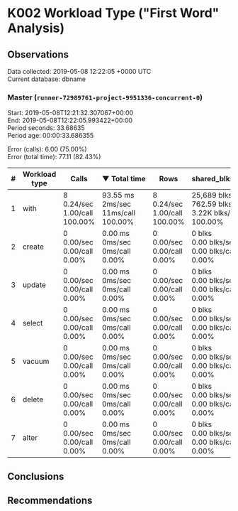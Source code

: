 # K002 Workload Type ("First Word" Analysis)

## Observations ##
Data collected: 2019-05-08 12:22:05 +0000 UTC  
Current database: dbname  



### Master (`runner-72989761-project-9951336-concurrent-0`) ###
Start: 2019-05-08T12:21:32.307067+00:00  
End: 2019-05-08T12:22:05.993422+00:00  
Period seconds: 33.68635  
Period age: 00:00:33.686355  

Error (calls): 6.00 (75.00%)  
Error (total time): 77.11 (82.43%)

\# | Workload type | Calls | &#9660;&nbsp;Total&nbsp;time | Rows | shared_blks_hit | shared_blks_read | shared_blks_dirtied | shared_blks_written | blk_read_time | blk_write_time | kcache_reads | kcache_writes | kcache_user_time_ms | kcache_system_time 
----|-------|------------|------|-----------------|------------------|---------------------|---------------------|---------------|----------------|--------------|---------------|---------------------|--------------------|------- 
1 |with |8<br/>0.24/sec<br/>1.00/call<br/>100.00% |93.55&nbsp;ms<br/>2ms/sec<br/>11ms/call<br/>100.00% |8<br/>0.24/sec<br/>1.00/call<br/>100.00% |25,689&nbsp;blks<br/>762.59&nbsp;blks/sec<br/>3.22K&nbsp;blks/call<br/>100.00% |0&nbsp;blks<br/>0.00&nbsp;blks/sec<br/>0.00&nbsp;blks/call<br/>0.00% |0&nbsp;blks<br/>0.00&nbsp;blks/sec<br/>0.00&nbsp;blks/call<br/>0.00% |0&nbsp;blks<br/>0.00&nbsp;blks/sec<br/>0.00&nbsp;blks/call<br/>0.00% |0.00&nbsp;ms<br/>0ms/sec<br/>0ms/call<br/>0.00% |0.00&nbsp;ms<br/>0ms/sec<br/>0ms/call<br/>0.00% |0.00&nbsp;bytes<br/>0.00&nbsp;bytes/sec<br/>0.00&nbsp;bytes/call<br/>0.00% |0.00&nbsp;bytes<br/>0.00&nbsp;bytes/sec<br/>0.00&nbsp;bytes/call<br/>0.00% |0.00&nbsp;ms<br/>0ms/sec<br/>0ms/call<br/>0.00% |0.00&nbsp;ms<br/>0ms/sec<br/>0ms/call<br/>0.00%
2 |create |0<br/>0.00/sec<br/>0.00/call<br/>0.00% |0.00&nbsp;ms<br/>0ms/sec<br/>0ms/call<br/>0.00% |0<br/>0.00/sec<br/>0.00/call<br/>0.00% |0&nbsp;blks<br/>0.00&nbsp;blks/sec<br/>0.00&nbsp;blks/call<br/>0.00% |0&nbsp;blks<br/>0.00&nbsp;blks/sec<br/>0.00&nbsp;blks/call<br/>0.00% |0&nbsp;blks<br/>0.00&nbsp;blks/sec<br/>0.00&nbsp;blks/call<br/>0.00% |0&nbsp;blks<br/>0.00&nbsp;blks/sec<br/>0.00&nbsp;blks/call<br/>0.00% |0.00&nbsp;ms<br/>0ms/sec<br/>0ms/call<br/>0.00% |0.00&nbsp;ms<br/>0ms/sec<br/>0ms/call<br/>0.00% |0.00&nbsp;bytes<br/>0.00&nbsp;bytes/sec<br/>0.00&nbsp;bytes/call<br/>0.00% |0.00&nbsp;bytes<br/>0.00&nbsp;bytes/sec<br/>0.00&nbsp;bytes/call<br/>0.00% |0.00&nbsp;ms<br/>0ms/sec<br/>0ms/call<br/>0.00% |0.00&nbsp;ms<br/>0ms/sec<br/>0ms/call<br/>0.00%
3 |update |0<br/>0.00/sec<br/>0.00/call<br/>0.00% |0.00&nbsp;ms<br/>0ms/sec<br/>0ms/call<br/>0.00% |0<br/>0.00/sec<br/>0.00/call<br/>0.00% |0&nbsp;blks<br/>0.00&nbsp;blks/sec<br/>0.00&nbsp;blks/call<br/>0.00% |0&nbsp;blks<br/>0.00&nbsp;blks/sec<br/>0.00&nbsp;blks/call<br/>0.00% |0&nbsp;blks<br/>0.00&nbsp;blks/sec<br/>0.00&nbsp;blks/call<br/>0.00% |0&nbsp;blks<br/>0.00&nbsp;blks/sec<br/>0.00&nbsp;blks/call<br/>0.00% |0.00&nbsp;ms<br/>0ms/sec<br/>0ms/call<br/>0.00% |0.00&nbsp;ms<br/>0ms/sec<br/>0ms/call<br/>0.00% |0.00&nbsp;bytes<br/>0.00&nbsp;bytes/sec<br/>0.00&nbsp;bytes/call<br/>0.00% |0.00&nbsp;bytes<br/>0.00&nbsp;bytes/sec<br/>0.00&nbsp;bytes/call<br/>0.00% |0.00&nbsp;ms<br/>0ms/sec<br/>0ms/call<br/>0.00% |0.00&nbsp;ms<br/>0ms/sec<br/>0ms/call<br/>0.00%
4 |select |0<br/>0.00/sec<br/>0.00/call<br/>0.00% |0.00&nbsp;ms<br/>0ms/sec<br/>0ms/call<br/>0.00% |0<br/>0.00/sec<br/>0.00/call<br/>0.00% |0&nbsp;blks<br/>0.00&nbsp;blks/sec<br/>0.00&nbsp;blks/call<br/>0.00% |0&nbsp;blks<br/>0.00&nbsp;blks/sec<br/>0.00&nbsp;blks/call<br/>0.00% |0&nbsp;blks<br/>0.00&nbsp;blks/sec<br/>0.00&nbsp;blks/call<br/>0.00% |0&nbsp;blks<br/>0.00&nbsp;blks/sec<br/>0.00&nbsp;blks/call<br/>0.00% |0.00&nbsp;ms<br/>0ms/sec<br/>0ms/call<br/>0.00% |0.00&nbsp;ms<br/>0ms/sec<br/>0ms/call<br/>0.00% |0.00&nbsp;bytes<br/>0.00&nbsp;bytes/sec<br/>0.00&nbsp;bytes/call<br/>0.00% |0.00&nbsp;bytes<br/>0.00&nbsp;bytes/sec<br/>0.00&nbsp;bytes/call<br/>0.00% |0.00&nbsp;ms<br/>0ms/sec<br/>0ms/call<br/>0.00% |0.00&nbsp;ms<br/>0ms/sec<br/>0ms/call<br/>0.00%
5 |vacuum |0<br/>0.00/sec<br/>0.00/call<br/>0.00% |0.00&nbsp;ms<br/>0ms/sec<br/>0ms/call<br/>0.00% |0<br/>0.00/sec<br/>0.00/call<br/>0.00% |0&nbsp;blks<br/>0.00&nbsp;blks/sec<br/>0.00&nbsp;blks/call<br/>0.00% |0&nbsp;blks<br/>0.00&nbsp;blks/sec<br/>0.00&nbsp;blks/call<br/>0.00% |0&nbsp;blks<br/>0.00&nbsp;blks/sec<br/>0.00&nbsp;blks/call<br/>0.00% |0&nbsp;blks<br/>0.00&nbsp;blks/sec<br/>0.00&nbsp;blks/call<br/>0.00% |0.00&nbsp;ms<br/>0ms/sec<br/>0ms/call<br/>0.00% |0.00&nbsp;ms<br/>0ms/sec<br/>0ms/call<br/>0.00% |0.00&nbsp;bytes<br/>0.00&nbsp;bytes/sec<br/>0.00&nbsp;bytes/call<br/>0.00% |0.00&nbsp;bytes<br/>0.00&nbsp;bytes/sec<br/>0.00&nbsp;bytes/call<br/>0.00% |0.00&nbsp;ms<br/>0ms/sec<br/>0ms/call<br/>0.00% |0.00&nbsp;ms<br/>0ms/sec<br/>0ms/call<br/>0.00%
6 |delete |0<br/>0.00/sec<br/>0.00/call<br/>0.00% |0.00&nbsp;ms<br/>0ms/sec<br/>0ms/call<br/>0.00% |0<br/>0.00/sec<br/>0.00/call<br/>0.00% |0&nbsp;blks<br/>0.00&nbsp;blks/sec<br/>0.00&nbsp;blks/call<br/>0.00% |0&nbsp;blks<br/>0.00&nbsp;blks/sec<br/>0.00&nbsp;blks/call<br/>0.00% |0&nbsp;blks<br/>0.00&nbsp;blks/sec<br/>0.00&nbsp;blks/call<br/>0.00% |0&nbsp;blks<br/>0.00&nbsp;blks/sec<br/>0.00&nbsp;blks/call<br/>0.00% |0.00&nbsp;ms<br/>0ms/sec<br/>0ms/call<br/>0.00% |0.00&nbsp;ms<br/>0ms/sec<br/>0ms/call<br/>0.00% |0.00&nbsp;bytes<br/>0.00&nbsp;bytes/sec<br/>0.00&nbsp;bytes/call<br/>0.00% |0.00&nbsp;bytes<br/>0.00&nbsp;bytes/sec<br/>0.00&nbsp;bytes/call<br/>0.00% |0.00&nbsp;ms<br/>0ms/sec<br/>0ms/call<br/>0.00% |0.00&nbsp;ms<br/>0ms/sec<br/>0ms/call<br/>0.00%
7 |alter |0<br/>0.00/sec<br/>0.00/call<br/>0.00% |0.00&nbsp;ms<br/>0ms/sec<br/>0ms/call<br/>0.00% |0<br/>0.00/sec<br/>0.00/call<br/>0.00% |0&nbsp;blks<br/>0.00&nbsp;blks/sec<br/>0.00&nbsp;blks/call<br/>0.00% |0&nbsp;blks<br/>0.00&nbsp;blks/sec<br/>0.00&nbsp;blks/call<br/>0.00% |0&nbsp;blks<br/>0.00&nbsp;blks/sec<br/>0.00&nbsp;blks/call<br/>0.00% |0&nbsp;blks<br/>0.00&nbsp;blks/sec<br/>0.00&nbsp;blks/call<br/>0.00% |0.00&nbsp;ms<br/>0ms/sec<br/>0ms/call<br/>0.00% |0.00&nbsp;ms<br/>0ms/sec<br/>0ms/call<br/>0.00% |0.00&nbsp;bytes<br/>0.00&nbsp;bytes/sec<br/>0.00&nbsp;bytes/call<br/>0.00% |0.00&nbsp;bytes<br/>0.00&nbsp;bytes/sec<br/>0.00&nbsp;bytes/call<br/>0.00% |0.00&nbsp;ms<br/>0ms/sec<br/>0ms/call<br/>0.00% |0.00&nbsp;ms<br/>0ms/sec<br/>0ms/call<br/>0.00%





## Conclusions ##


## Recommendations ##

